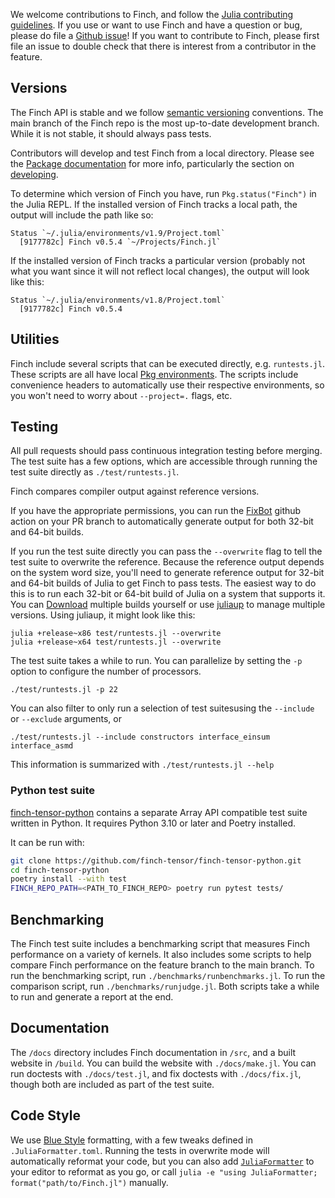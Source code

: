 We welcome contributions to Finch, and follow the [Julia contributing
guidelines](https://github.com/JuliaLang/julia/blob/master/CONTRIBUTING.md).  If
you use or want to use Finch and have a question or bug, please do file a
[Github issue](https://github.com/finch-tensor/Finch.jl/issues)!  If you want
to contribute to Finch, please first file an issue to double check that there is
interest from a contributor in the feature.

## Versions

The Finch API is stable and
we follow [semantic
versioning](https://semver.org/) conventions.
The main branch of the Finch repo is the most up-to-date development branch.
While it is not stable, it should always pass tests.

Contributors will develop and test Finch from a local directory. Please see the
[Package documentation](https://pkgdocs.julialang.org/v1/getting-started/) for more
info, particularly the section on [developing](https://pkgdocs.julialang.org/v1/managing-packages/#developing).

To determine which version of
Finch you have, run `Pkg.status("Finch")` in the Julia REPL. If the installed
version of Finch tracks a local path, the output will include the path like so:

```
Status `~/.julia/environments/v1.9/Project.toml`
  [9177782c] Finch v0.5.4 `~/Projects/Finch.jl`
```

If the installed version of Finch tracks a particular version (probably not what
you want since it will not reflect local changes), the output will look like this:

```
Status `~/.julia/environments/v1.8/Project.toml`
  [9177782c] Finch v0.5.4
```

## Utilities

Finch include several scripts that can be executed directly, e.g. `runtests.jl`.
These scripts are all have local [Pkg
environments](https://pkgdocs.julialang.org/v1/getting-started/#Getting-Started-with-Environments).
The scripts include convenience headers to automatically use their respective
environments, so you won't need to worry about `--project=.` flags, etc.

## Testing

All pull requests should pass continuous integration testing before merging.
The test suite has a few options, which are accessible through running the test
suite directly as `./test/runtests.jl`.

Finch compares compiler output against reference versions.

If you have the appropriate permissions, you can run the
[FixBot](https://github.com/finch-tensor/Finch.jl/actions/workflows/FixBot.yml)
github action on your PR branch to automatically generate output for both 32-bit
and 64-bit builds.

If you run the test suite directly you can pass the `--overwrite` flag to tell
the test suite to overwrite the reference.  Because the reference output depends
on the system word size, you'll need to generate reference output for 32-bit and
64-bit builds of Julia to get Finch to pass tests. The easiest way to do this is
to run each 32-bit or 64-bit build of Julia on a system that supports it. You
can [Download](https://julialang.org/downloads/) multiple builds yourself or use
[juliaup](https://github.com/JuliaLang/juliaup) to manage multiple versions.
Using juliaup, it might look like this:

```
julia +release~x86 test/runtests.jl --overwrite
julia +release~x64 test/runtests.jl --overwrite
```

The test suite takes a while to run. You can parallelize by setting the `-p`
option to configure the number of processors.

```
./test/runtests.jl -p 22
```

You can also filter to only run a selection of test suitesusing the `--include` or
`--exclude` arguments, or

```
./test/runtests.jl --include constructors interface_einsum interface_asmd
```

This information is summarized with `./test/runtests.jl --help`

### Python test suite

[finch-tensor-python](https://github.com/finch-tensor/finch-tensor-python) contains
a separate Array API compatible test suite written in Python. It requires
Python 3.10 or later and Poetry installed.

It can be run with:

```sh
git clone https://github.com/finch-tensor/finch-tensor-python.git
cd finch-tensor-python
poetry install --with test
FINCH_REPO_PATH=<PATH_TO_FINCH_REPO> poetry run pytest tests/
```

## Benchmarking

The Finch test suite includes a benchmarking script that measures Finch
performance on a variety of kernels. It also includes some scripts to help
compare Finch performance on the feature branch to the main branch. To run the
benchmarking script, run `./benchmarks/runbenchmarks.jl`. To run the comparison
script, run `./benchmarks/runjudge.jl`. Both scripts take a while to run and
generate a report at the end.

## Documentation

The `/docs` directory includes Finch documentation in `/src`, and a built
website in `/build`. You can build the website with `./docs/make.jl`. You can
run doctests with `./docs/test.jl`, and fix doctests with `./docs/fix.jl`,
though both are included as part of the test suite.

## Code Style

We use [Blue Style](https://github.com/JuliaDiff/BlueStyle) formatting, with a
few tweaks defined in `.JuliaFormatter.toml`. Running the tests in overwrite
mode will automatically reformat your code, but you can also add
[`JuliaFormatter`](https://domluna.github.io/JuliaFormatter.jl/stable/#Editor-Plugins)
to your editor to reformat as you go, or call
`julia -e "using JuliaFormatter; format("path/to/Finch.jl")` manually.
